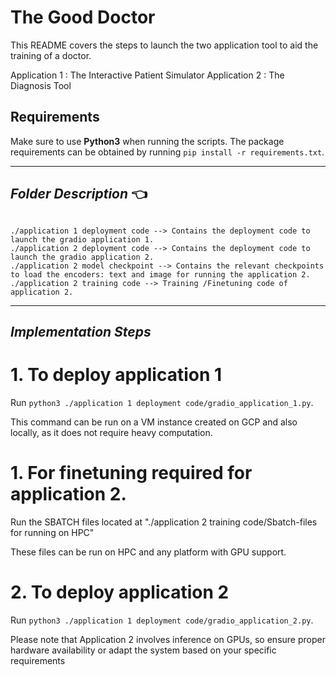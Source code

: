 # The Good Doctor

This README covers the steps to launch the two application tool to aid the training of a doctor. 

Application 1 : The Interactive Patient Simulator
Application 2 : The Diagnosis Tool

## Requirements 

Make sure to use **Python3** when running the scripts. The package requirements can be obtained by running `pip install -r requirements.txt`.

------------------------------------------
***Folder Description*** :point_left:
------------------------------------------
~~~

./application 1 deployment code --> Contains the deployment code to launch the gradio application 1.
./application 2 deployment code --> Contains the deployment code to launch the gradio application 2.
./application 2 model checkpoint --> Contains the relevant checkpoints to load the encoders: text and image for running the application 2.
./application 2 training code --> Training /Finetuning code of application 2. 
~~~

------------------------------------------
***Implementation Steps***
------------------------------------------
# 1. To deploy application 1

Run `python3 ./application 1 deployment code/gradio_application_1.py`.

This command can be run on a VM instance created on GCP and also locally, as it does not require heavy computation. 

# 1. For finetuning required for application 2. 

Run the SBATCH files located at "./application 2 training code/Sbatch-files for running on HPC"

These files can be run on HPC and any platform with GPU support.

# 2. To deploy application 2

Run `python3 ./application 1 deployment code/gradio_application_2.py`.

Please note that Application 2 involves inference on  GPUs, so ensure proper hardware availability or adapt the system based on your specific requirements

